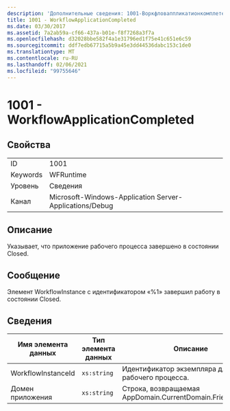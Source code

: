 ```yaml
---
description: 'Дополнительные сведения: 1001-Воркфловаппликатионкомплетед'
title: 1001 - WorkflowApplicationCompleted
ms.date: 03/30/2017
ms.assetid: 7a2ab59a-cf66-437a-b01e-f8f7268a3f7a
ms.openlocfilehash: d32028bbe582f4a1e31796ed1f75e41c651e6c59
ms.sourcegitcommit: ddf7edb67715a5b9a45e3dd44536dabc153c1de0
ms.translationtype: MT
ms.contentlocale: ru-RU
ms.lasthandoff: 02/06/2021
ms.locfileid: "99755646"
---
```

# <a name="1001---workflowapplicationcompleted"></a>1001 - WorkflowApplicationCompleted

## <a name="properties"></a>Свойства  
  
|||  
|-|-|  
|ID|1001|  
|Keywords|WFRuntime|  
|Уровень|Сведения|  
|Канал|Microsoft-Windows-Application Server-Applications/Debug|  
  
## <a name="description"></a>Описание  

 Указывает, что приложение рабочего процесса завершено в состоянии Closed.  
  
## <a name="message"></a>Сообщение  

 Элемент WorkflowInstance с идентификатором «%1» завершил работу в состоянии Closed.  
  
## <a name="details"></a>Сведения  
  
|Имя элемента данных|Тип элемента данных|Описание|  
|--------------------|--------------------|-----------------|  
|WorkflowInstanceId|`xs:string`|Идентификатор экземпляра для рабочего процесса.|  
|Домен приложения|`xs:string`|Строка, возвращаемая AppDomain.CurrentDomain.FriendlyName.|

